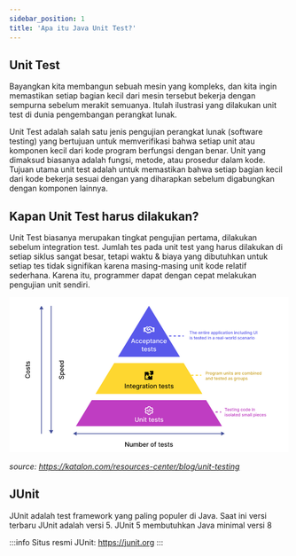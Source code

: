 ```yaml
---
sidebar_position: 1
title: 'Apa itu Java Unit Test?'
---
```


## Unit Test

Bayangkan kita membangun sebuah mesin yang kompleks, dan kita ingin memastikan setiap bagian kecil dari mesin tersebut bekerja dengan sempurna sebelum merakit semuanya. Itulah ilustrasi yang dilakukan unit test di dunia pengembangan perangkat lunak. 

Unit Test adalah salah satu jenis pengujian perangkat lunak (software testing) yang bertujuan untuk memverifikasi bahwa setiap unit atau komponen kecil dari kode program berfungsi dengan benar. Unit yang dimaksud biasanya adalah fungsi, metode, atau prosedur dalam kode. Tujuan utama unit test adalah untuk memastikan bahwa setiap bagian kecil dari kode bekerja sesuai dengan yang diharapkan sebelum digabungkan dengan komponen lainnya.

## Kapan Unit Test harus dilakukan?

Unit Test biasanya merupakan tingkat pengujian pertama, dilakukan sebelum integration test. Jumlah tes pada unit test yang harus dilakukan di setiap siklus sangat besar, tetapi waktu & biaya yang dibutuhkan untuk setiap tes tidak signifikan karena masing-masing unit kode relatif sederhana. Karena itu, programmer dapat dengan cepat melakukan pengujian unit sendiri.

![](/img/java/unit-test1.png)

_source: https://katalon.com/resources-center/blog/unit-testing_

## JUnit

JUnit adalah test framework yang paling populer di Java. Saat ini versi terbaru JUnit adalah versi 5. JUnit 5 membutuhkan Java minimal versi 8

:::info
Situs resmi JUnit: https://junit.org
:::